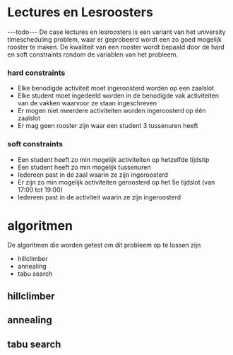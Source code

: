 # Lectures en Lesroosters
---todo---
De case lectures en lesroosters is een variant van het university timescheduling problem, waar er geprobeerd wordt een zo goed mogelijk rooster te maken. De kwaliteit van een rooster wordt bepaald door de hard en soft constraints rondom de variablen van het probleem.

### hard constraints
- Elke benodigde activiteit moet ingeroosterd worden op een zaalslot
- Elke student moet ingedeeld worden in de benodigde vak activiteiten van de vakken waarvoor ze staan ingeschreven
- Er mogen niet meerdere activiteiten worden ingeroosterd op één zaalslot
- Er mag geen rooster zijn waar een student 3 tussenuren heeft

### soft constraints
- Een student heeft zo min mogelijk activiteiten op hetzelfde tijdstip
- Een student heeft zo min mogelijk tussenuren
- Iedereen past in de zaal waarin ze zijn ingeroosterd
- Er zijn zo min mogelijk activiteiten geroosterd op het 5e tijdslot (van 17:00 tot 19:00)
- Iedereen past in de activiteit waarin ze zijn ingeroosterd

# algoritmen

De algoritmen die worden getest om dit probleem op te lossen zijn
- hillclimber
- annealing
- tabu search

## hillclimber

## annealing

## tabu search